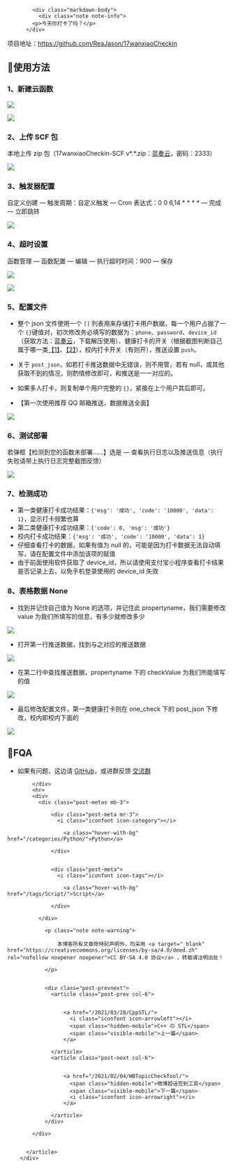 <div class="py-5" id="board">
          <article class="post-content mx-auto">
            <!-- SEO header -->
            <h1 style="display: none">完美校园自动打卡</h1>
            
            <div class="markdown-body">
              <div class="note note-info">
            <p>今天你打卡了吗？</p>
          </div>
<a id="more"></a>

<div class="note note-success">
            <p>项目地址：<a target="_blank" rel="noopener" href="https://github.com/ReaJason/17wanxiaoCheckin">https://github.com/ReaJason/17wanxiaoCheckin</a></p>
          </div>



<h2 id="🌈使用方法"><a href="#🌈使用方法" class="headerlink" title="🌈使用方法"></a>🌈使用方法<a class="anchorjs-link " aria-label="Anchor" data-anchorjs-icon="" href="#🌈使用方法" style="font: 1em / 1 anchorjs-icons; padding-left: 0.375em;"></a></h2><h3 id="1、新建云函数"><a href="#1、新建云函数" class="headerlink" title="1、新建云函数"></a>1、新建云函数<a class="anchorjs-link " aria-label="Anchor" data-anchorjs-icon="" href="#1、新建云函数" style="font: 1em / 1 anchorjs-icons; padding-left: 0.375em;"></a></h3><p><a class="fancybox fancybox.image" href="https://cdn.jsdelivr.net/gh/ReaJason/17wanxiaoCheckin/Pictures/%E6%90%9C%E7%B4%A2%E4%BA%91%E5%87%BD%E6%95%B0.png" itemscope="" itemtype="http://schema.org/ImageObject" itemprop="url" data-fancybox="default" rel="default"><img src="https://cdn.jsdelivr.net/gh/ReaJason/17wanxiaoCheckin/Pictures/%E6%90%9C%E7%B4%A2%E4%BA%91%E5%87%BD%E6%95%B0.png"></a></p>
<p><a class="fancybox fancybox.image" href="https://cdn.jsdelivr.net/gh/ReaJason/17wanxiaoCheckin/Pictures/%E6%96%B0%E5%BB%BA%E4%BA%91%E5%87%BD%E6%95%B01.png" itemscope="" itemtype="http://schema.org/ImageObject" itemprop="url" data-fancybox="default" rel="default"><img src="https://cdn.jsdelivr.net/gh/ReaJason/17wanxiaoCheckin/Pictures/%E6%96%B0%E5%BB%BA%E4%BA%91%E5%87%BD%E6%95%B01.png"></a></p>
<h3 id="2、上传-SCF-包"><a href="#2、上传-SCF-包" class="headerlink" title="2、上传 SCF 包"></a>2、上传 SCF 包<a class="anchorjs-link " aria-label="Anchor" data-anchorjs-icon="" href="#2、上传-SCF-包" style="font: 1em / 1 anchorjs-icons; padding-left: 0.375em;"></a></h3><p>本地上传 zip 包（17wanxiaoCheckin-SCF v*.*.zip：<a target="_blank" rel="noopener" href="https://lingsiki.lanzoui.com/b0ekhmcxe">蓝奏云</a>，密码：2333）</p>
<p><a class="fancybox fancybox.image" href="https://cdn.jsdelivr.net/gh/ReaJason/17wanxiaoCheckin/Pictures/%E6%96%B0%E5%BB%BA%E4%BA%91%E5%87%BD%E6%95%B02.png" itemscope="" itemtype="http://schema.org/ImageObject" itemprop="url" data-fancybox="default" rel="default"><img src="https://cdn.jsdelivr.net/gh/ReaJason/17wanxiaoCheckin/Pictures/%E6%96%B0%E5%BB%BA%E4%BA%91%E5%87%BD%E6%95%B02.png"></a></p>
<h3 id="3、触发器配置"><a href="#3、触发器配置" class="headerlink" title="3、触发器配置"></a>3、触发器配置<a class="anchorjs-link " aria-label="Anchor" data-anchorjs-icon="" href="#3、触发器配置" style="font: 1em / 1 anchorjs-icons; padding-left: 0.375em;"></a></h3><p>自定义创建 — 触发周期：自定义触发 — Cron 表达式：0 0 6,14 * * * * — 完成 — 立即跳转</p>
<p><a class="fancybox fancybox.image" href="https://cdn.jsdelivr.net/gh/ReaJason/17wanxiaoCheckin/Pictures/%E8%AE%BE%E7%BD%AE%E8%A7%A6%E5%8F%91%E5%99%A8.png" itemscope="" itemtype="http://schema.org/ImageObject" itemprop="url" data-fancybox="default" rel="default"><img src="https://cdn.jsdelivr.net/gh/ReaJason/17wanxiaoCheckin/Pictures/%E8%AE%BE%E7%BD%AE%E8%A7%A6%E5%8F%91%E5%99%A8.png"></a></p>
<h3 id="4、超时设置"><a href="#4、超时设置" class="headerlink" title="4、超时设置"></a>4、超时设置<a class="anchorjs-link " aria-label="Anchor" data-anchorjs-icon="" href="#4、超时设置" style="font: 1em / 1 anchorjs-icons; padding-left: 0.375em;"></a></h3><p>函数管理 — 函数配置 — 编辑 — 执行超时时间：900 — 保存</p>
<p><a class="fancybox fancybox.image" href="https://cdn.jsdelivr.net/gh/ReaJason/17wanxiaoCheckin/Pictures/%E7%BC%96%E8%BE%91%E4%BA%91%E5%87%BD%E6%95%B0.png" itemscope="" itemtype="http://schema.org/ImageObject" itemprop="url" data-fancybox="default" rel="default"><img src="https://cdn.jsdelivr.net/gh/ReaJason/17wanxiaoCheckin/Pictures/%E7%BC%96%E8%BE%91%E4%BA%91%E5%87%BD%E6%95%B0.png"></a></p>
<p><a class="fancybox fancybox.image" href="https://cdn.jsdelivr.net/gh/ReaJason/17wanxiaoCheckin/Pictures/%E7%BC%96%E8%BE%91%E4%BA%91%E5%87%BD%E6%95%B02.png" itemscope="" itemtype="http://schema.org/ImageObject" itemprop="url" data-fancybox="default" rel="default"><img src="https://cdn.jsdelivr.net/gh/ReaJason/17wanxiaoCheckin/Pictures/%E7%BC%96%E8%BE%91%E4%BA%91%E5%87%BD%E6%95%B02.png"></a></p>
<h3 id="5、配置文件"><a href="#5、配置文件" class="headerlink" title="5、配置文件"></a>5、配置文件<a class="anchorjs-link " aria-label="Anchor" data-anchorjs-icon="" href="#5、配置文件" style="font: 1em / 1 anchorjs-icons; padding-left: 0.375em;"></a></h3><ul>
<li><p>整个 json 文件使用一个 <code>[]</code> 列表用来存储打卡用户数据，每一个用户占据了一个 <code>{}</code>键值对，初次修改务必填写的数据为：<code>phone</code>、<code>password</code>、<code>device_id</code>（获取方法：<a target="_blank" rel="noopener" href="https://lingsiki.lanzoui.com/iQamDmt165i">蓝奏云</a>，下载解压使用）、健康打卡的开关（根据截图判断自己属于哪一类<a target="_blank" rel="noopener" href="https://cdn.jsdelivr.net/gh/ReaJason/17wanxiaoCheckin/Pictures/one.png">【1】</a>、<a target="_blank" rel="noopener" href="https://cdn.jsdelivr.net/gh/ReaJason/17wanxiaoCheckin/Pictures/two.png">【2】</a>），校内打卡开关（有则开），推送设置 <code>push</code>。</p>
</li>
<li><p>关于 <code>post_json</code>，如若打卡推送数据中无错误，则不用管，若有 null，或其他获取不到的情况，则酌情修改即可，和推送是一一对应的。</p>
</li>
<li><p>如果多人打卡，则复制单个用户完整的 <code>{}</code>，紧接在上个用户其后即可。</p>
</li>
<li><p>【第一次使用推荐 QQ 邮箱推送，数据推送全面】</p>
</li>
</ul>
<p><a class="fancybox fancybox.image" href="https://cdn.jsdelivr.net/gh/ReaJason/17wanxiaoCheckin/Pictures/%E9%85%8D%E7%BD%AE%E6%96%87%E4%BB%B6%E7%BC%96%E5%86%99.png" itemscope="" itemtype="http://schema.org/ImageObject" itemprop="url" data-fancybox="default" rel="default"><img src="https://cdn.jsdelivr.net/gh/ReaJason/17wanxiaoCheckin/Pictures/%E9%85%8D%E7%BD%AE%E6%96%87%E4%BB%B6%E7%BC%96%E5%86%99.png"></a></p>
<h3 id="6、测试部署"><a href="#6、测试部署" class="headerlink" title="6、测试部署"></a>6、测试部署<a class="anchorjs-link " aria-label="Anchor" data-anchorjs-icon="" href="#6、测试部署" style="font: 1em / 1 anchorjs-icons; padding-left: 0.375em;"></a></h3><p>若弹框【检测到您的函数未部署……】选是 — 查看执行日志以及推送信息（执行失败请带上执行日志完整截图反馈）</p>
<p><a class="fancybox fancybox.image" href="https://cdn.jsdelivr.net/gh/ReaJason/17wanxiaoCheckin/Pictures/%E6%B5%8B%E8%AF%95%E4%BB%A3%E7%A0%81.png" itemscope="" itemtype="http://schema.org/ImageObject" itemprop="url" data-fancybox="default" rel="default"><img src="https://cdn.jsdelivr.net/gh/ReaJason/17wanxiaoCheckin/Pictures/%E6%B5%8B%E8%AF%95%E4%BB%A3%E7%A0%81.png"></a></p>
<h3 id="7、检测成功"><a href="#7、检测成功" class="headerlink" title="7、检测成功"></a>7、检测成功<a class="anchorjs-link " aria-label="Anchor" data-anchorjs-icon="" href="#7、检测成功" style="font: 1em / 1 anchorjs-icons; padding-left: 0.375em;"></a></h3><ul>
<li>第一类健康打卡成功结果：<code>{'msg': '成功', 'code': '10000', 'data': 1}</code>，显示打卡频繁也算</li>
<li>第二类健康打卡成功结果：<code>{'code': 0, 'msg': '成功'}</code></li>
<li>校内打卡成功结果：<code>{'msg': '成功', 'code': '10000', 'data': 1}</code></li>
<li>仔细查看打卡的数据，如果有值为 null 的，可能是因为打卡数据无法自动填写，请在配置文件中添加该项的赋值</li>
<li>由于前面使用软件获取了 device_id，所以请使用支付宝小程序查看打卡结果是否记录上去，以免手机登录使用的 device_id 失效</li>
</ul>
<h3 id="8、表格数据-None"><a href="#8、表格数据-None" class="headerlink" title="8、表格数据 None"></a>8、表格数据 None<a class="anchorjs-link " aria-label="Anchor" data-anchorjs-icon="" href="#8、表格数据-None" style="font: 1em / 1 anchorjs-icons; padding-left: 0.375em;"></a></h3><ul>
<li>找到并记住自己值为 None 的选项，并记住此 propertyname，我们需要修改 value 为我们所填写的信息，有多少就修改多少</li>
</ul>
<p><a class="fancybox fancybox.image" href="https://cdn.jsdelivr.net/gh/ReaJason/17wanxiaoCheckin/Pictures/%E6%9F%A5%E7%9C%8B%E8%A1%A8%E6%A0%BC.png" itemscope="" itemtype="http://schema.org/ImageObject" itemprop="url" data-fancybox="default" rel="default"><img src="https://cdn.jsdelivr.net/gh/ReaJason/17wanxiaoCheckin/Pictures/%E6%9F%A5%E7%9C%8B%E8%A1%A8%E6%A0%BC.png"></a></p>
<ul>
<li>打开第一行推送数据，找到与之对应的推送数据</li>
</ul>
<p><a class="fancybox fancybox.image" href="https://cdn.jsdelivr.net/gh/ReaJason/17wanxiaoCheckin/Pictures/%E6%9F%A5%E7%9C%8B%E6%8E%A8%E9%80%81.png" itemscope="" itemtype="http://schema.org/ImageObject" itemprop="url" data-fancybox="default" rel="default"><img src="https://cdn.jsdelivr.net/gh/ReaJason/17wanxiaoCheckin/Pictures/%E6%9F%A5%E7%9C%8B%E6%8E%A8%E9%80%81.png"></a></p>
<ul>
<li>在第二行中查找推送数据，propertyname 下的 checkValue 为我们所能填写的值</li>
</ul>
<p><a class="fancybox fancybox.image" href="https://cdn.jsdelivr.net/gh/ReaJason/17wanxiaoCheckin/Pictures/%E8%8E%B7%E5%8F%96%E5%80%BC.png" itemscope="" itemtype="http://schema.org/ImageObject" itemprop="url" data-fancybox="default" rel="default"><img src="https://cdn.jsdelivr.net/gh/ReaJason/17wanxiaoCheckin/Pictures/%E8%8E%B7%E5%8F%96%E5%80%BC.png"></a></p>
<ul>
<li>最后修改配置文件，第一类健康打卡则在 one_check 下的 post_json 下修改，校内即校内下面的</li>
</ul>
<p><a class="fancybox fancybox.image" href="https://cdn.jsdelivr.net/gh/ReaJason/17wanxiaoCheckin/Pictures/%E4%BF%AE%E6%94%B9%E9%85%8D%E7%BD%AE.png" itemscope="" itemtype="http://schema.org/ImageObject" itemprop="url" data-fancybox="default" rel="default"><img src="https://cdn.jsdelivr.net/gh/ReaJason/17wanxiaoCheckin/Pictures/%E4%BF%AE%E6%94%B9%E9%85%8D%E7%BD%AE.png"></a></p>
<h2 id="📜FQA"><a href="#📜FQA" class="headerlink" title="📜FQA"></a>📜FQA<a class="anchorjs-link " aria-label="Anchor" data-anchorjs-icon="" href="#📜FQA" style="font: 1em / 1 anchorjs-icons; padding-left: 0.375em;"></a></h2><ul>
<li>如果有问题，这边请 <a target="_blank" rel="noopener" href="https://github.com/ReaJason/17wanxiaoCheckin#fqa">GitHub</a>，或进群反馈 <a target="_blank" rel="noopener" href="https://github.com/ReaJason/17wanxiaoCheckin-Actions/issues/30">交流群</a></li>
</ul>

            </div>
            <hr>
            <div>
              <div class="post-metas mb-3">
                
                  <div class="post-meta mr-3">
                    <i class="iconfont icon-category"></i>
                    
                      <a class="hover-with-bg" href="/categories/Python/">Python</a>
                    
                  </div>
                
                
                  <div class="post-meta">
                    <i class="iconfont icon-tags"></i>
                    
                      <a class="hover-with-bg" href="/tags/Script/">Script</a>
                    
                  </div>
                
              </div>
              
                <p class="note note-warning">
                  
                    本博客所有文章除特别声明外，均采用 <a target="_blank" href="https://creativecommons.org/licenses/by-sa/4.0/deed.zh" rel="nofollow noopener noopener">CC BY-SA 4.0 协议</a> ，转载请注明出处！
                  
                </p>
              
              
                <div class="post-prevnext">
                  <article class="post-prev col-6">
                    
                    
                      <a href="/2021/03/28/CppSTL/">
                        <i class="iconfont icon-arrowleft"></i>
                        <span class="hidden-mobile">C++ の STL</span>
                        <span class="visible-mobile">上一篇</span>
                      </a>
                    
                  </article>
                  <article class="post-next col-6">
                    
                    
                      <a href="/2021/02/04/WBTopicCheckTool/">
                        <span class="hidden-mobile">微博超话签到工具</span>
                        <span class="visible-mobile">下一篇</span>
                        <i class="iconfont icon-arrowright"></i>
                      </a>
                    
                  </article>
                </div>
              
            </div>

            
          </article>
        </div>

